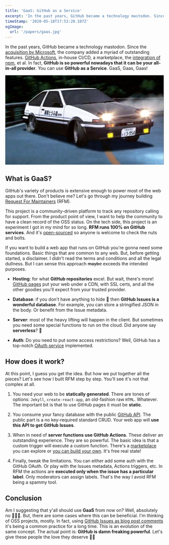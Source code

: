 ```yaml
---
title: 'GaaS: GitHub as a Service'
excerpt: 'In the past years, GitHub became a technology mastodon. Since the acquisition by Microsoft, the company added a myriad of outstanding features. In fact, GitHub is so powerful nowadays that it can be your all-in-all provider. You can use GitHub as a Service. Don’t believe me? Let’s go through my journey building Request For Maintainers a GitHub-only powered project.'
timeStamp: '2020-05-18T17:53:20.107Z'
ogImage:
  url: '/papers/gaas.jpg'
---
```


In the past years, GitHub became a technology mastodon. Since the [acquisition by Microsoft](https://news.microsoft.com/2018/06/04/microsoft-to-acquire-github-for-7-5-billion/), the company added a myriad of outstanding features. [GitHub Actions](https://github.com/features/actions), in-house CI/CD, a marketplace, the [integration of npm](https://github.blog/2020-03-16-npm-is-joining-github/), et al. In fact, **GitHub is so powerful nowadays that it can be your all-in-all provider**. You can use **GitHub as a Service**. GaaS, Gaas, Gaas!

![Gas Gas Gas car](gasgasgas.jpeg)

## What is GaaS?

GitHub's variety of products is extensive enough to power most of the web apps out there. Don't believe me? Let's go through my journey building [Request For Maintainers](https://rfm.sospedra.me/) (RFM).

This project is a community-driven platform to track any repository calling for support. From the product point of view, I want to help the community to have a clean record of the OSS status. On the tech side, this project is an experiment I got in my mind for so long. **RFM runs 100% on GitHub services**. And it's [open-sourced](https://github.com/sospedra/rfm) so anyone is welcome to check the nuts and bolts.

If you want to build a web app that runs on GitHub you're gonna need some foundations. Basic things that are common to any web. But, before getting started, a disclaimer. I didn't read the terms and conditions and all the legal dullness. But I can sense this approach ~~maybe~~ exceeds the intended purposes.

- **Hosting**: for what **GitHub repositories** excel. But wait, there's more! [GitHub pages](https://pages.github.com/) put your web under a CDN, with SSL certs, and all the other goodies you'll expect from your trusted provider.

- **Database**: if you don't have anything to hide 🌝 then **GitHub Issues is a wonderful database**. For example, you can store a stringified JSON in the body. Or benefit from the Issue metadata.

- **Server**: most of the heavy lifting will happen in the client. But sometimes you need some special functions to run on the cloud. Did anyone say **serverless**? 💊

- **Auth**: Do you need to put some access restrictions? Well, GitHub has a top-notch [OAuth service](https://developer.github.com/apps/building-oauth-apps/) implemented.

## How does it work?

At this point, I guess you get the idea. But how we put together all the pieces? Let's see how I built RFM step by step. You'll see it's not that complex at all.

1. You need your web to be **statically generated**. There are tones of options: `Jekyll`, `create-react-app`, an old-fashion raw `HTML`. Whatever. The important bit is that to use GitHub pages it must be **static**.

2. You consume your fancy database with the public [GitHub API](https://developer.github.com/v3/). The public part is a no key-required standard CRUD. Your web app will **use this API to get GitHub Issues**.

3. When in need of **server functions use GitHub Actions**. These deliver an outstanding experience. They are so powerful. The basic idea is that a custom trigger will execute a custom function. There's a [marketplace](https://github.com/marketplace) you can explore or [you can build your own](https://help.github.com/en/actions/building-actions). It's free real state!

4. Finally, tweak the limitations. You can either add some auth with the GitHub OAuth. Or play with the Issues metadata, Actions triggers, etc. In RFM the actions are **executed only when the issue has a particular label**. Only moderators can assign labels. That's the way I avoid RFM being a spammy tool.

## Conclusion

Am I suggesting that y'all should use **GaaS** from now on? Well, absolutely no 🤷🏻‍♂️. But, there are some cases where this can be beneficial. I'm thinking of OSS projects, mostly. In fact, using [GitHub Issues as blog post comments](https://utteranc.es/) it's being a common practice for a long time. This is an evolution of the same concept. The actual point is: **GitHub is damn freaking powerful**. Let's give these people the love they deserve 👏💜
